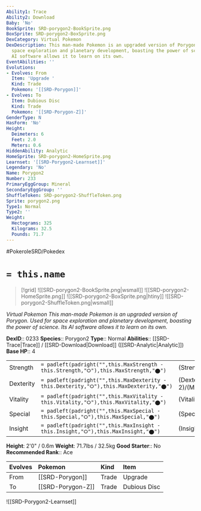 ```yaml
---
Ability1: Trace
Ability2: Download
Baby: 'No'
BookSprite: SRD-porygon2-BookSprite.png
BoxSprite: SRD-porygon2-BoxSprite.png
DexCategory: Virtual Pokemon
DexDescription: This man-made Pokemon is an upgraded version of Porygon. Used for
  space exploration and planetary development, boasting the power of science. Its
  AI software allows it to learn on its own.
EventAbilities: ''
Evolutions:
- Evolves: From
  Item: 'Upgrade '
  Kind: Trade
  Pokemon: '[[SRD-Porygon]]'
- Evolves: To
  Item: Dubious Disc
  Kind: Trade
  Pokemon: '[[SRD-Porygon-Z]]'
GenderType: N
HasForm: 'No'
Height:
  Deimeters: 6
  Feet: 2.0
  Meters: 0.6
HiddenAbility: Analytic
HomeSprite: SRD-porygon2-HomeSprite.png
Learnset: '[[SRD-Porygon2-Learnset]]'
Legendary: 'No'
Name: Porygon2
Number: 233
PrimaryEggGroup: Mineral
SecondaryEggGroup: ''
ShuffleToken: SRD-porygon2-ShuffleToken.png
Sprite: porygon2.png
Type1: Normal
Type2: ''
Weight:
  Hectograms: 325
  Kilograms: 32.5
  Pounds: 71.7
---
```


#PokeroleSRD/Pokedex

# `= this.name`

> [!grid]
> ![[SRD-porygon2-BookSprite.png|wsmall]]
> ![[SRD-porygon2-HomeSprite.png]]
> ![[SRD-porygon2-BoxSprite.png|htiny]]
> ![[SRD-porygon2-ShuffleToken.png|wsmall]]


*Virtual Pokemon*
*This man-made Pokemon is an upgraded version of Porygon. Used for space exploration and planetary development, boasting the power of science. Its AI software allows it to learn on its own.*

**DexID**:: 0233
**Species**:: Porygon2
**Type**:: Normal
**Abilities**:: [[SRD-Trace|Trace]] / [[SRD-Download|Download]] ([[SRD-Analytic|Analytic]])
**Base HP**:: 4

|           |                                                                                        |                                          |
| --------- | -------------------------------------------------------------------------------------- | ---------------------------------------- |
| Strength  | `= padleft(padright("",this.MaxStrength - this.Strength,"⭘"),this.MaxStrength,"⬤")`    | (Strength::2)/(MaxStrength::5)   |
| Dexterity | `= padleft(padright("",this.MaxDexterity - this.Dexterity,"⭘"),this.MaxDexterity,"⬤")` | (Dexterity:: 2)/(MaxDexterity::4) |
| Vitality  | `= padleft(padright("",this.MaxVitality - this.Vitality,"⭘"),this.MaxVitality,"⬤")`    | (Vitality::2)/(MaxVitality::5)   |
| Special   | `= padleft(padright("",this.MaxSpecial - this.Special,"⭘"),this.MaxSpecial,"⬤")`       | (Special::3)/(MaxSpecial::6)     |
| Insight   | `= padleft(padright("",this.MaxInsight - this.Insight,"⭘"),this.MaxInsight,"⬤")`       | (Insight::3)/(MaxInsight::6)     |

**Height**: 2'0" / 0.6m
**Weight**: 71.7lbs / 32.5kg
**Good Starter**:: No
**Recommended Rank**:: Ace

| Evolves   | Pokemon           | Kind   | Item         |
|:----------|:------------------|:-------|:-------------|
| From      | [[SRD-Porygon]]   | Trade  | Upgrade      |
| To        | [[SRD-Porygon-Z]] | Trade  | Dubious Disc |

![[SRD-Porygon2-Learnset]]